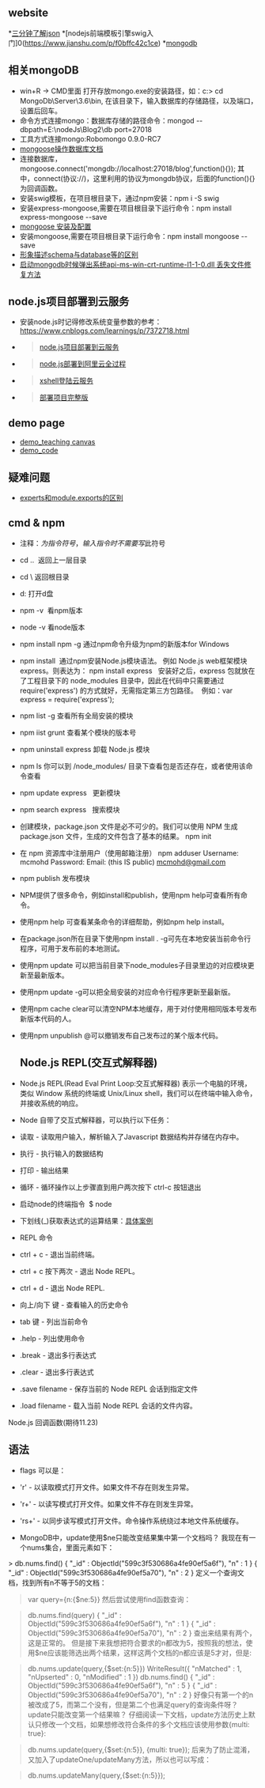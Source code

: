 ## website
*[三分钟了解json](http://blog.csdn.net/slwbcsdn/article/details/53458352)
*[nodejs前端模板引擎swig入门]0(https://www.jianshu.com/p/f0bffc42c1ce)
*[mongodb](https://www.mongodb.com)

## 相关mongoDB
* win+R  -> CMD里面 打开存放mongo.exe的安装路径，如：c:\> cd MongoDb\Server\3.6\bin, 在该目录下，输入数据库的存储路径，以及端口，设置后回车。
* 命令方式连接mongo：数据库存储的路径命令：mongod --dbpath=E:\nodeJs\Blog2\db port=27018
* 工具方式连接mongo:Robomongo 0.9.0-RC7
* [mongoose操作数据库文档](http://mongoosejs.com/)
* 连接数据库，mongoose.connect('mongdb://localhost:27018/blog',function(){}); 其中，connect(协议://)，这里利用的协议为mongdb协议，后面的function(){}为回调函数。
* 安装swig模板，在项目根目录下，通过npm安装：npm i -S swig
* 安装express-mongoose,需要在项目根目录下运行命令：npm install express-mongoose --save
* [mongoose 安装及配置](http://yunkus.com/mongoose-install-config/)
* 安装mongoose,需要在项目根目录下运行命令：npm install mongoose --save
* [形象描述schema与database等的区别](https://zhidao.baidu.com/question/1863152252753215947.html)
* [启动mongodb时候弹出系统api-ms-win-crt-runtime-l1-1-0.dll 丢失文件修复方法](https://jingyan.baidu.com/article/ab0b563067358ac15afa7dc5.html)

## node.js项目部署到云服务
* 安装node.js时记得修改系统变量参数的参考：https://www.cnblogs.com/learnings/p/7372718.html
* >[node.js项目部署到云服务](http://blog.csdn.net/chenlinIT/article/details/73343793)
* >[node.js部署到阿里云全过程](http://blog.csdn.net/moumaobuchiyu/article/details/55004430)
* >[xshell登陆云服务](https://jingyan.baidu.com/album/75ab0bcbc40b39d6864db23c.html?picindex=2)
* >[部署项目完整版](http://blog.csdn.net/u013263917/article/details/79037770)

## demo page
* [demo_teaching canvas](https://segmentfault.com/a/1190000008278925)
* [demo_code](https://demo.luckyw.cn/)


## 疑难问题
* [experts和module.exports的区别](http://cnodejs.org/topic/5231a630101e574521e45ef8)

## cmd & npm  
* 注释：$为指令符号，输入指令时不需要写$此符号
* cd ..  返回上一层目录
* cd \ 返回根目录
* d: 打开d盘
* npm -v  看npm版本
* node -v 看node版本
* npm install npm -g 通过npm命令升级为npm的新版本for Windows
* npm install <Module Name>  通过npm安装Node.js模块语法。
  例如  Node.js web框架模块 express。则表达为：  npm install express  
  安装好之后，express 包就放在了工程目录下的 node_modules 目录中，因此在代码中只需要通过 require('express') 的方式就好，无需指定第三方包路径。
  例如：var express = require('express');
* npm list -g  查看所有全局安装的模块
* npm iist grunt  查看某个模块的版本号
* npm uninstall express   卸载 Node.js 模块
* npm ls  你可以到 /node_modules/ 目录下查看包是否还存在，或者使用该命令查看
* npm update express   更新模块
* npm search express   搜索模块
* 创建模块，package.json 文件是必不可少的。我们可以使用 NPM 生成 package.json 文件，生成的文件包含了基本的结果。
  npm init
* 在 npm 资源库中注册用户（使用邮箱注册）
  npm adduser
  Username: mcmohd
  Password:
  Email: (this IS public) mcmohd@gmail.com
* npm publish  发布模块
* NPM提供了很多命令，例如install和publish，使用npm help可查看所有命令。
* 使用npm help <command>可查看某条命令的详细帮助，例如npm help install。
* 在package.json所在目录下使用npm install . -g可先在本地安装当前命令行程序，可用于发布前的本地测试。
* 使用npm update <package>可以把当前目录下node_modules子目录里边的对应模块更新至最新版本。
* 使用npm update <package> -g可以把全局安装的对应命令行程序更新至最新版。
* 使用npm cache clear可以清空NPM本地缓存，用于对付使用相同版本号发布新版本代码的人。
* 使用npm unpublish <package>@<version>可以撤销发布自己发布过的某个版本代码。
  
  ## Node.js REPL(交互式解释器)
* Node.js REPL(Read Eval Print Loop:交互式解释器) 表示一个电脑的环境，类似 Window 系统的终端或 Unix/Linux shell，我们可以在终端中输入命令，并接收系统的响应。
* Node 自带了交互式解释器，可以执行以下任务：
* 读取 - 读取用户输入，解析输入了Javascript 数据结构并存储在内存中。
* 执行 - 执行输入的数据结构
* 打印 - 输出结果
* 循环 - 循环操作以上步骤直到用户两次按下 ctrl-c 按钮退出
* 启动node的终端指令  $ node
* 下划线(_)获取表达式的运算结果：[具体案例](http://www.runoob.com/nodejs/nodejs-repl.html)
* REPL 命令
* ctrl + c - 退出当前终端。
* ctrl + c 按下两次 - 退出 Node REPL。
* ctrl + d - 退出 Node REPL.
* 向上/向下 键 - 查看输入的历史命令
* tab 键 - 列出当前命令
* .help - 列出使用命令
* .break - 退出多行表达式
* .clear - 退出多行表达式
* .save filename - 保存当前的 Node REPL 会话到指定文件
* .load filename - 载入当前 Node REPL 会话的文件内容。

Node.js 回调函数(期待11.23)

## 语法
* flags 可以是：
* 'r' - 以读取模式打开文件。如果文件不存在则发生异常。
* 'r+' - 以读写模式打开文件。如果文件不存在则发生异常。
* 'rs+' - 以同步读写模式打开文件。命令操作系统绕过本地文件系统缓存。




* MongoDB中，update使用$ne只能改变结果集中第一个文档吗？
我现在有一个nums集合，里面元素如下：

\> db.nums.find()
{ "_id" : ObjectId("599c3f530686a4fe90ef5a6f"), "n" : 1 }
{ "_id" : ObjectId("599c3f530686a4fe90ef5a70"), "n" : 2 }
定义一个查询文档，找到所有n不等于5的文档：

> var query={n:{$ne:5}}
然后尝试使用find函数查询：

> db.nums.find(query)
{ "_id" : ObjectId("599c3f530686a4fe90ef5a6f"), "n" : 1 }
{ "_id" : ObjectId("599c3f530686a4fe90ef5a70"), "n" : 2 }
查出来结果有两个，这是正常的。
但是接下来我想把符合要求的n都改为5，按照我的想法，使用$ne应该能筛选出两个结果，这样这两个文档的n都应该是5才对，但是:

> db.nums.update(query,{$set:{n:5}})
WriteResult({ "nMatched" : 1, "nUpserted" : 0, "nModified" : 1 })
> db.nums.find()
{ "_id" : ObjectId("599c3f530686a4fe90ef5a6f"), "n" : 5 }
{ "_id" : ObjectId("599c3f530686a4fe90ef5a70"), "n" : 2 }
好像只有第一个的n被改成了5，而第二个没有，但是第二个也满足query的查询条件呀？
update只能改变第一个结果嘛？
> 仔细阅读一下文档，update方法历史上默认只修改一个文档，如果想修改符合条件的多个文档应该使用参数{multi: true}:

> db.nums.update(query,{$set:{n:5}}, {multi: true});
> 后来为了防止混淆，又加入了updateOne/updateMany方法，所以也可以写成：

> db.nums.updateMany(query,{$set:{n:5}});
